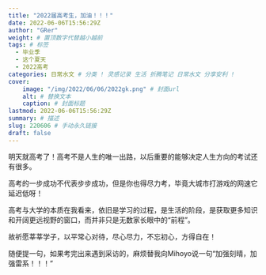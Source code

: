 ```yaml
---
title: "2022届高考生，加油！！！"
date: 2022-06-06T15:56:29Z
author: "GRer"
weight: # 置顶数字代替越小越前
tags: # 标签
  - 毕业季
  - 这个夏天
  - 2022高考
categories: 日常水文 # 分类 ! 灵感记录 生活 折腾笔记 日常水文 分享安利 !
cover:
    image: "/img/2022/06/06/2022gk.png" # 封面url
    alt: # 替换文本
    caption: # 封面标题
lastmod: 2022-06-06T15:56:29Z
summary: # 描述
slug: 220606 # 手动永久链接
draft: false
---
```

明天就高考了！高考不是人生的唯一出路，以后重要的能够决定人生方向的考试还有很多。

高考的一步成功不代表步步成功，但是你也得尽力考，毕竟大城市打游戏的网速它延迟低呀！

高考与大学的本质在我看来，依旧是学习的过程，是生活的阶段，是获取更多知识和开阔更远视野的窗口，而并非只是无数家长眼中的“前程”。

故祈愿莘莘学子，以平常心对待，尽心尽力，不忘初心，方得自在！

随便提一句，如果考完出来遇到采访的，麻烦替我向Mihoyo说一句“加强刻晴，加强雷系！！！”
